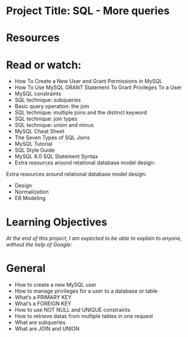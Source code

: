 # Project Title: SQL - More queries
# Resources
# Read or watch:

- How To Create a New User and Grant Permissions in MySQL
- How To Use MySQL GRANT Statement To Grant Privileges To a User
- MySQL constraints
- SQL technique: subqueries
- Basic query operation: the join
- SQL technique: multiple joins and the distinct keyword
- SQL technique: join types
- SQL technique: union and minus
- MySQL Cheat Sheet
- The Seven Types of SQL Joins
- MySQL Tutorial
- SQL Style Guide
- MySQL 8.0 SQL Statement Syntax
- Extra resources around relational database model design:

Extra resources around relational database model design:
- Design
- Normalization
- ER Modeling
# Learning Objectives
*At the end of this project, I am expected to be able to explain to anyone, without the help of Google:*

# General
- How to create a new MySQL user
- How to manage privileges for a user to a database or table
- What’s a PRIMARY KEY
- What’s a FOREIGN KEY
- How to use NOT NULL and UNIQUE constraints
- How to retrieve datas from multiple tables in one request
- What are subqueries
- What are JOIN and UNION
